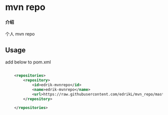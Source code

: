 # mvn repo

#### 介绍
个人 mvn repo


## Usage

add below to pom.xml


```xml

    <repositories>
        <repository>
            <id>edrik-mvnrepo</id>
            <name>edrik-mvnrepo</name>
            <url>https://raw.githubusercontent.com/edrikL/mvn_repo/master/repository</url>
        </repository>

    </repositories>
```
